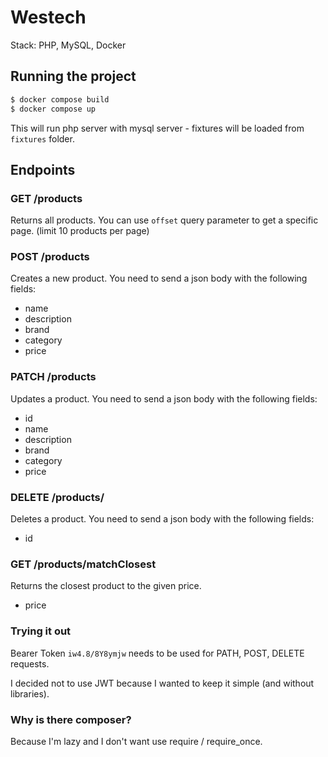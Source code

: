 # Westech
Stack: PHP, MySQL, Docker

## Running the project
```bash
$ docker compose build
$ docker compose up
```

This will run php server with mysql server - fixtures will be loaded from `fixtures` folder.

## Endpoints

### GET /products
Returns all products. You can use `offset` query parameter to get a specific page. (limit 10 products per page)

### POST /products
Creates a new product. You need to send a json body with the following fields:

- name
- description
- brand
- category
- price

### PATCH /products
Updates a product. You need to send a json body with the following fields:

- id
- name
- description
- brand
- category
- price

### DELETE /products/
Deletes a product. You need to send a json body with the following fields:	

- id

### GET /products/matchClosest
Returns the closest product to the given price.

- price

### Trying it out
Bearer Token `iw4.8/8Y8ymjw` needs to be used for PATH, POST, DELETE requests.

I decided not to use JWT because I wanted to keep it simple (and without libraries).

### Why is there composer?
Because I'm lazy and I don't want use require / require_once.

